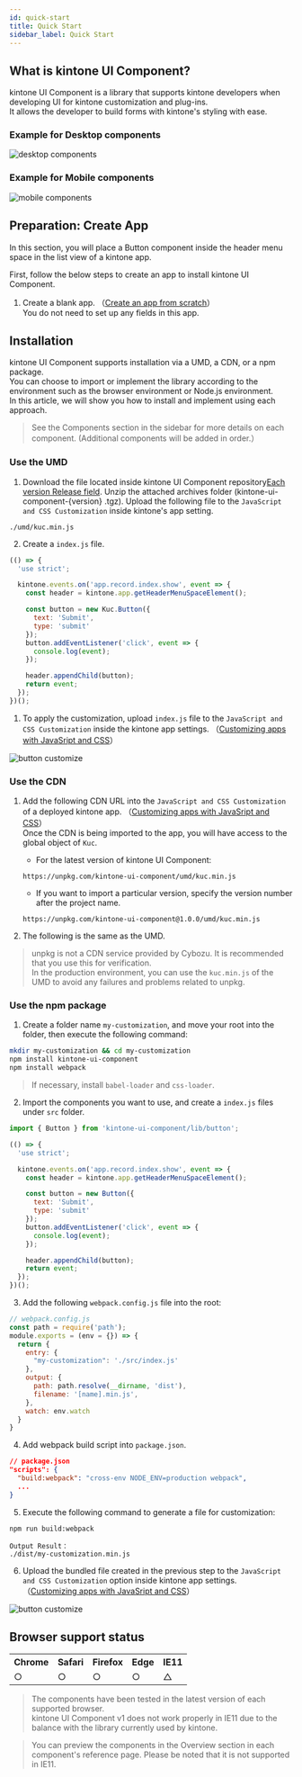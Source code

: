 ```yaml
---
id: quick-start
title: Quick Start
sidebar_label: Quick Start
---
```


## What is kintone UI Component?

kintone UI Component is a library that supports kintone developers when developing UI for kintone customization and plug-ins.  
It allows the developer to build forms with kintone's styling with ease.

### Example for Desktop components

![desktop components](assets/desktop_components.png)

### Example for Mobile components

![mobile components](assets/mobile_components.png)

## Preparation: Create App

In this section, you will place a Button component inside the header menu space in the list view of a kintone app.  

First, follow the below steps to create an app to install kintone UI Component.

1. Create a blank app. （[Create an app from scratch](https://jp.cybozu.help/k/ja/user/create_app/tutorial.html)）  
You do not need to set up any fields in this app.

## Installation

kintone UI Component supports installation via a UMD, a CDN, or a npm package.  
You can choose to import or implement the library according to the environment such as the browser environment or Node.js environment.  
In this article, we will show you how to install and implement using each approach.

> See the Components section in the sidebar for more details on each component.
> (Additional components will be added in order.）

### Use the UMD

1. Download the file located inside kintone UI Component repository[Each version Release field](https://github.com/kintone-labs/kintone-ui-component/releases). Unzip the attached archives folder (kintone-ui-component-{version} .tgz). Upload the following file to the `JavaScript and CSS Customization` inside kintone's app setting.

```text
./umd/kuc.min.js
```

2. Create a `index.js` file.

```js
(() => {
  'use strict';

  kintone.events.on('app.record.index.show', event => {
    const header = kintone.app.getHeaderMenuSpaceElement();

    const button = new Kuc.Button({
      text: 'Submit',
      type: 'submit'
    });
    button.addEventListener('click', event => {
      console.log(event);
    });

    header.appendChild(button);
    return event;
  });
})();
```

1. To apply the customization, upload `index.js` file to the `JavaScript and CSS Customization` inside the kintone app settings. （[Customizing apps with JavaSript and CSS](https://jp.cybozu.help/k/ja/user/app_settings/js_customize.html)）

![button customize](assets/button_customize.png)

### Use the CDN

1. Add the following CDN URL into the `JavaScript and CSS Customization` of a deployed kintone app. （[Customizing apps with JavaSript and CSS](https://get.kintone.help/k/ja/user/app_settings/js_customize.html)）  
Once the CDN is being imported to the app, you will have access to the global object of `Kuc`.

   - For the latest version of kintone UI Component:
    ```text
    https://unpkg.com/kintone-ui-component/umd/kuc.min.js
    ```

   - If you want to import a particular version, specify the version number after the project name.
    ```text
    https://unpkg.com/kintone-ui-component@1.0.0/umd/kuc.min.js
    ```

2. The following is the same as the UMD.

> unpkg is not a CDN service provided by Cybozu. It is recommended that you use this for verification.  
> In the production environment, you can use the `kuc.min.js` of the UMD to avoid any failures and problems related to unpkg.

### Use the npm package

1. Create a folder name `my-customization`, and move your root into the folder, then execute the following command:

```sh
mkdir my-customization && cd my-customization
npm install kintone-ui-component
npm install webpack
```

> If necessary, install `babel-loader` and `css-loader`.

2. Import the components you want to use, and create a `index.js` files under `src` folder.

```js
import { Button } from 'kintone-ui-component/lib/button';

(() => {
  'use strict';

  kintone.events.on('app.record.index.show', event => {
    const header = kintone.app.getHeaderMenuSpaceElement();

    const button = new Button({
      text: 'Submit',
      type: 'submit'
    });
    button.addEventListener('click', event => {
      console.log(event);
    });

    header.appendChild(button);
    return event;
  });
})();
```
3. Add the following `webpack.config.js` file into the root:

```js
// webpack.config.js
const path = require('path');
module.exports = (env = {}) => {
  return {
    entry: {
      "my-customization": './src/index.js'
    },
    output: {
      path: path.resolve(__dirname, 'dist'),
      filename: '[name].min.js',
    },
    watch: env.watch
  }
}
```

4. Add webpack build script into `package.json`.

```json
// package.json
"scripts": {
  "build:webpack": "cross-env NODE_ENV=production webpack",
  ...
}
```

5. Execute the following command to generate a file for customization:

```text
npm run build:webpack
```

```text
Output Result：
./dist/my-customization.min.js
```

6. Upload the bundled file created in the previous step to the `JavaScript and CSS Customization` option inside kintone app settings. （[Customizing apps with JavaSript and CSS](https://jp.cybozu.help/k/ja/user/app_settings/js_customize.html)）

![button customize](assets/button_customize.png)

## Browser support status

<table>
  <tr>
    <th>Chrome</th>
    <th>Safari</th>
    <th>Firefox</th>
    <th>Edge</th>
    <th>IE11</th>
  </tr>
  <tr>
    <td>○</td>
    <td>○</td>
    <td>○</td>
    <td>○</td>
    <td>△</td>
  </tr>
</table>

> The components have been tested in the latest version of each supported browser.  
> kintone UI Component v1 does not work properly in IE11 due to the balance with the library currently used by kintone.

> You can preview the components in the Overview section in each component's reference page.
> Please be noted that it is not supported in IE11.
